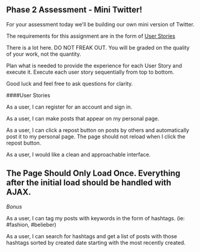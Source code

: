 Phase 2 Assessment - Mini Twitter!
----------------------------------

For your assessment today we'll be building our own mini version of Twitter.

The requirements for this assignment are in the form of [User Stories](http://en.wikipedia.org/wiki/User_story)

There is a lot here. DO NOT FREAK OUT. You will be graded on the quality of your work, not the quantity.

Plan what is needed to provide the experience for each User Story and execute it. Execute each user story sequentially from top to bottom.

Good luck and feel free to ask questions for clarity.

####User Stories

As a user, I can register for an account and sign in.

As a user, I can make posts that appear on my personal page.

As a user, I can click a repost button on posts by others and automatically post it to my personal page. The page should not reload when I click the repost button.

As a user, I would like a clean and approachable interface.

  **The Page Should Only Load Once. Everything after the initial load should be handled with AJAX.**
  ---

*Bonus*

As a user, I can tag my posts with keywords in the form of hashtags. (ie: #fashion, #belieber)

As a user, I can search for hashtags and get a list of posts with those hashtags sorted by created date starting with the most recently created.

